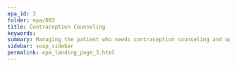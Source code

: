 ```yaml
---
epa_id: 3
folder: epa/003
title: Contraception Counseling
keywords: 
summary: Managing the patient who needs contraception counseling and options
sidebar: soap_sidebar
permalink: epa_landing_page_3.html
---
```

